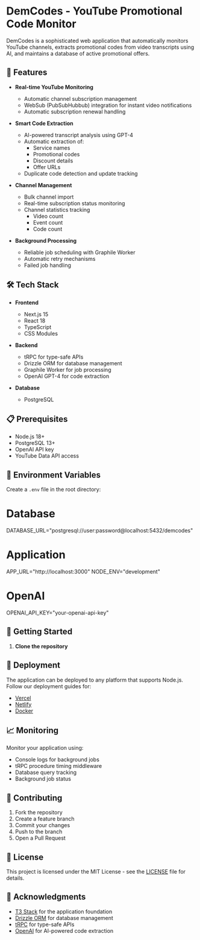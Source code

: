 # DemCodes - YouTube Promotional Code Monitor

DemCodes is a sophisticated web application that automatically monitors YouTube channels, extracts promotional codes from video transcripts using AI, and maintains a database of active promotional offers.

## 🚀 Features

- **Real-time YouTube Monitoring**
  - Automatic channel subscription management
  - WebSub (PubSubHubbub) integration for instant video notifications
  - Automatic subscription renewal handling

- **Smart Code Extraction**
  - AI-powered transcript analysis using GPT-4
  - Automatic extraction of:
    - Service names
    - Promotional codes
    - Discount details
    - Offer URLs
  - Duplicate code detection and update tracking

- **Channel Management**
  - Bulk channel import
  - Real-time subscription status monitoring
  - Channel statistics tracking
    - Video count
    - Event count
    - Code count

- **Background Processing**
  - Reliable job scheduling with Graphile Worker
  - Automatic retry mechanisms
  - Failed job handling

## 🛠️ Tech Stack

- **Frontend**
  - Next.js 15
  - React 18
  - TypeScript
  - CSS Modules

- **Backend**
  - tRPC for type-safe APIs
  - Drizzle ORM for database management
  - Graphile Worker for job processing
  - OpenAI GPT-4 for code extraction

- **Database**
  - PostgreSQL

## 📋 Prerequisites

- Node.js 18+
- PostgreSQL 13+
- OpenAI API key
- YouTube Data API access

## 🔧 Environment Variables

Create a `.env` file in the root directory:

# Database
DATABASE_URL="postgresql://user:password@localhost:5432/demcodes"

# Application
APP_URL="http://localhost:3000"
NODE_ENV="development"

# OpenAI
OPENAI_API_KEY="your-openai-api-key"

## 🚀 Getting Started

1. **Clone the repository**

## 🚀 Deployment

The application can be deployed to any platform that supports Node.js. Follow our deployment guides for:

- [Vercel](https://create.t3.gg/en/deployment/vercel)
- [Netlify](https://create.t3.gg/en/deployment/netlify)
- [Docker](https://create.t3.gg/en/deployment/docker)

## 📈 Monitoring

Monitor your application using:

- Console logs for background jobs
- tRPC procedure timing middleware
- Database query tracking
- Background job status

## 🤝 Contributing

1. Fork the repository
2. Create a feature branch
3. Commit your changes
4. Push to the branch
5. Open a Pull Request

## 📝 License

This project is licensed under the MIT License - see the [LICENSE](LICENSE) file for details.

## 🙏 Acknowledgments

- [T3 Stack](https://create.t3.gg/) for the application foundation
- [Drizzle ORM](https://orm.drizzle.team) for database management
- [tRPC](https://trpc.io) for type-safe APIs
- [OpenAI](https://openai.com) for AI-powered code extraction

